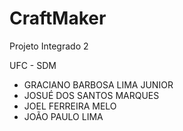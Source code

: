 # CraftMaker
Projeto Integrado 2

UFC - SDM
- GRACIANO BARBOSA LIMA JUNIOR
- JOSUÉ DOS SANTOS MARQUES
- JOEL FERREIRA MELO
- JOÃO PAULO LIMA
